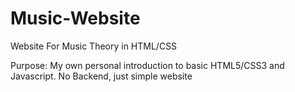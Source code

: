 # Music-Website
Website For Music Theory in HTML/CSS

Purpose: My own personal introduction to basic HTML5/CSS3 and Javascript. No Backend, just simple website
